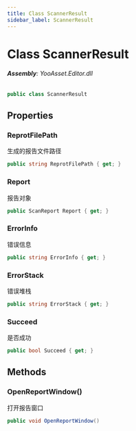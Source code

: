 ```yaml
---
title: Class ScannerResult
sidebar_label: ScannerResult
---
```

# Class ScannerResult


###### **Assembly**: YooAsset.Editor.dll

```csharp title="Declaration"
public class ScannerResult
```
## Properties
### ReprotFilePath
生成的报告文件路径

```csharp title="Declaration"
public string ReprotFilePath { get; }
```
### Report
报告对象

```csharp title="Declaration"
public ScanReport Report { get; }
```
### ErrorInfo
错误信息

```csharp title="Declaration"
public string ErrorInfo { get; }
```
### ErrorStack
错误堆栈

```csharp title="Declaration"
public string ErrorStack { get; }
```
### Succeed
是否成功

```csharp title="Declaration"
public bool Succeed { get; }
```
## Methods
### OpenReportWindow()
打开报告窗口

```csharp title="Declaration"
public void OpenReportWindow()
```
